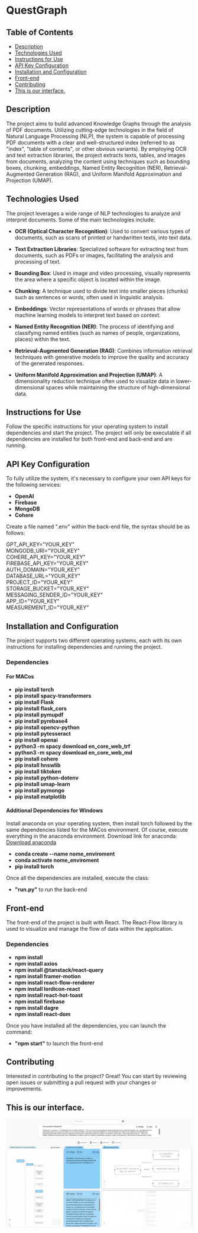 # QuestGraph

## Table of Contents
- [Description](#description)
- [Technologies Used](#technologies-used)
- [Instructions for Use](#instructions-for-use)
- [API Key Configuration](#api-key-configuration)
- [Installation and Configuration](#installation-and-configuration)
- [Front-end](#front-end)
- [Contributing](#contributing)
- [This is our interface.](#this-is-our-interface)

## Description
The project aims to build advanced Knowledge Graphs through the analysis of PDF documents. Utilizing cutting-edge technologies in the field of Natural Language Processing (NLP), the system is capable of processing PDF documents with a clear and well-structured index (referred to as "index", "table of contents", or other obvious variants). By employing OCR and text extraction libraries, the project extracts texts, tables, and images from documents, analyzing the content using techniques such as bounding boxes, chunking, embeddings, Named Entity Recognition (NER), Retrieval-Augmented Generation (RAG), and Uniform Manifold Approximation and Projection (UMAP).

## Technologies Used
The project leverages a wide range of NLP technologies to analyze and interpret documents. Some of the main technologies include:

- **OCR (Optical Character Recognition)**: Used to convert various types of documents, such as scans of printed or handwritten texts, into text data.
  
- **Text Extraction Libraries**: Specialized software for extracting text from documents, such as PDFs or images, facilitating the analysis and processing of text.

- **Bounding Box**: Used in image and video processing, visually represents the area where a specific object is located within the image.

- **Chunking**: A technique used to divide text into smaller pieces (chunks) such as sentences or words, often used in linguistic analysis.

- **Embeddings**: Vector representations of words or phrases that allow machine learning models to interpret text based on context.

- **Named Entity Recognition (NER)**: The process of identifying and classifying named entities (such as names of people, organizations, places) within the text.

- **Retrieval-Augmented Generation (RAG)**: Combines information retrieval techniques with generative models to improve the quality and accuracy of the generated responses.

- **Uniform Manifold Approximation and Projection (UMAP)**: A dimensionality reduction technique often used to visualize data in lower-dimensional spaces while maintaining the structure of high-dimensional data.

## Instructions for Use
Follow the specific instructions for your operating system to install dependencies and start the project.
The project will only be executable if all dependencies are installed for both front-end and back-end and are running.

## API Key Configuration
To fully utilize the system, it's necessary to configure your own API keys for the following services:

- **OpenAI**
- **Firebase**
- **MongoDB**
- **Cohere**

Create a file named ".env" within the back-end file, the syntax should be as follows:

GPT_API_KEY="YOUR_KEY"  
MONGODB_URI="YOUR_KEY"  
COHERE_API_KEY="YOUR_KEY"  
FIREBASE_API_KEY="YOUR_KEY"  
AUTH_DOMAIN="YOUR_KEY"  
DATABASE_URL="YOUR_KEY"  
PROJECT_ID="YOUR_KEY"  
STORAGE_BUCKET="YOUR_KEY"  
MESSAGING_SENDER_ID="YOUR_KEY"  
APP_ID="YOUR_KEY"  
MEASUREMENT_ID="YOUR_KEY"  

## Installation and Configuration
The project supports two different operating systems, each with its own instructions for installing dependencies and running the project.

### Dependencies
#### For MACos
- **pip install torch**
- **pip install spacy-transformers**
- **pip install Flask**
- **pip install flask_cors**
- **pip install pymupdf**
- **pip install pyrebase4**
- **pip install opencv-python**
- **pip install pytesseract**
- **pip install openai**
- **python3 -m spacy download en_core_web_trf**
- **python3 -m spacy download en_core_web_md**
- **pip install cohere**
- **pip install hnswlib**
- **pip install tiktoken**
- **pip install python-dotenv**
- **pip install umap-learn**
- **pip install pymongo**
- **pip install matplotlib**



#### Additional Dependencies for Windows
Install anaconda on your operating system, then install torch followed by the same dependencies listed for the MACos environment. Of course, execute everything in the anaconda environment. 
Download link for anaconda:
[Download anaconda](https://www.anaconda.com/download)
- **conda create --name nome_enviroment**
- **conda activate nome_enviroment**
- **pip install torch**

Once all the dependencies are installed, execute the class:
- **"run.py"** to run the back-end


## Front-end
The front-end of the project is built with React. The React-Flow library is used to visualize and manage the flow of data within the application.

### Dependencies
- **npm install**
- **npm install axios**
- **npm install @tanstack/react-query**
- **npm install framer-motion**
- **npm install react-flow-renderer**
- **npm install lordicon-react**
- **npm install react-hot-toast**
- **npm install firebase**
- **npm install dagre**
- **npm install react-dom**

Once you have installed all the dependencies, you can launch the command:
- **"npm start"** to launch the front-end

## Contributing
Interested in contributing to the project? Great! You can start by reviewing open issues or submitting a pull request with your changes or improvements.

## This is our interface.
![Testo alternativo](front.png)
